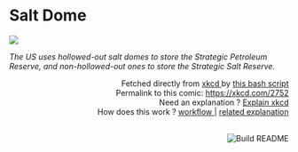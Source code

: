 # <b>Salt Dome</b>

[![](https://imgs.xkcd.com/comics/salt_dome.png)](https://xkcd.com/2752)

<i>The US uses hollowed-out salt domes to store the Strategic Petroleum Reserve, and non-hollowed-out ones to store the Strategic Salt Reserve.</i>

<div align="right">
  Fetched directly from
  <a href="https://xkcd.com">
    xkcd
  </a>
  by
  <a href="https://github.com/Vanille-N/Vanille-N/blob/master/fetch">
    this bash script
  </a>
</div>
<div align="right">
  Permalink to this comic:
  <a href="https://xkcd.com/2752">
    https://xkcd.com/2752
  </a>
</div>
<div align="right">
  Need an explanation ?
  <a href="https://www.explainxkcd.com/wiki/index.php/2752">
    Explain xkcd
  </a>
</div>
<div align="right">
  How does this work ?
  <a href="https://github.com/Vanille-N/Vanille-N/blob/master/.github/workflows/build.yml">
    workflow
  </a>
  |
  <a href="https://simonwillison.net/2020/Jul/10/self-updating-profile-readme/">
    related explanation
  </a>
</div><br>

<a href="https://github.com/Vanille-N/Vanille-N/actions"><img src="https://github.com/Vanille-N/Vanille-N/workflows/Build%20README/badge.svg" align="right" alt="Build README"></a>
